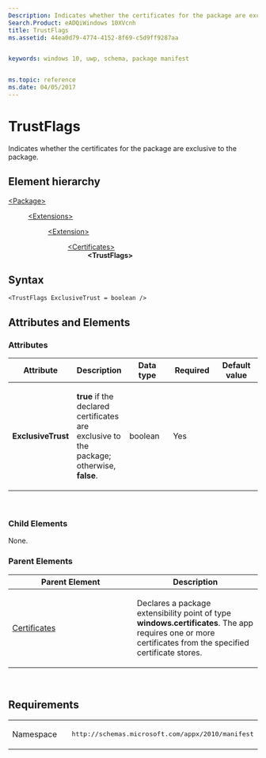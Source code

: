 ```yaml
---
Description: Indicates whether the certificates for the package are exclusive to the package.
Search.Product: eADQiWindows 10XVcnh
title: TrustFlags
ms.assetid: 44ea0d79-4774-4152-8f69-c5d9ff9287aa


keywords: windows 10, uwp, schema, package manifest


ms.topic: reference
ms.date: 04/05/2017
---
```


# TrustFlags


Indicates whether the certificates for the package are exclusive to the package.

## Element hierarchy

<dl>
<dt><a href="element-package.md">&lt;Package&gt;</a></dt>
<dd>
<dl>
<dt><a href="element-extensions.md">&lt;Extensions&gt;</a></dt>
<dd>
<dl>
<dt><a href="element-extension.md">&lt;Extension&gt;</a></dt>
<dd>
<dl>
<dt><a href="element-certificates.md">&lt;Certificates&gt;</a></dt>
<dd><b>&lt;TrustFlags&gt;</b></dd>
</dl>
</dd>
</dl>
</dd>
</dl>
</dd>
</dl>

## Syntax

``` syntax
<TrustFlags ExclusiveTrust = boolean />
```

## Attributes and Elements


### Attributes

<table>
<colgroup>
<col width="20%" />
<col width="20%" />
<col width="20%" />
<col width="20%" />
<col width="20%" />
</colgroup>
<thead>
<tr class="header">
<th>Attribute</th>
<th>Description</th>
<th>Data type</th>
<th>Required</th>
<th>Default value</th>
</tr>
</thead>
<tbody>
<tr class="odd">
<td><strong>ExclusiveTrust</strong></td>
<td><p><strong>true</strong> if the declared certificates are exclusive to the package; otherwise, <strong>false</strong>.</p></td>
<td>boolean</td>
<td>Yes</td>
<td></td>
</tr>
</tbody>
</table>

 

### Child Elements

None.

### Parent Elements

<table>
<colgroup>
<col width="50%" />
<col width="50%" />
</colgroup>
<thead>
<tr class="header">
<th>Parent Element</th>
<th>Description</th>
</tr>
</thead>
<tbody>
<tr class="odd">
<td><a href="element-certificates.md">Certificates</a> </td>
<td><p>Declares a package extensibility point of type <strong>windows.certificates</strong>. The app requires one or more certificates from the specified certificate stores.</p></td>
</tr>
</tbody>
</table>

 

## Requirements

<table>
<colgroup>
<col width="50%" />
<col width="50%" />
</colgroup>
<tbody>
<tr class="odd">
<td><p>Namespace</p></td>
<td><pre>http://schemas.microsoft.com/appx/2010/manifest</pre></td>
</tr>
</tbody>
</table>

 

 



